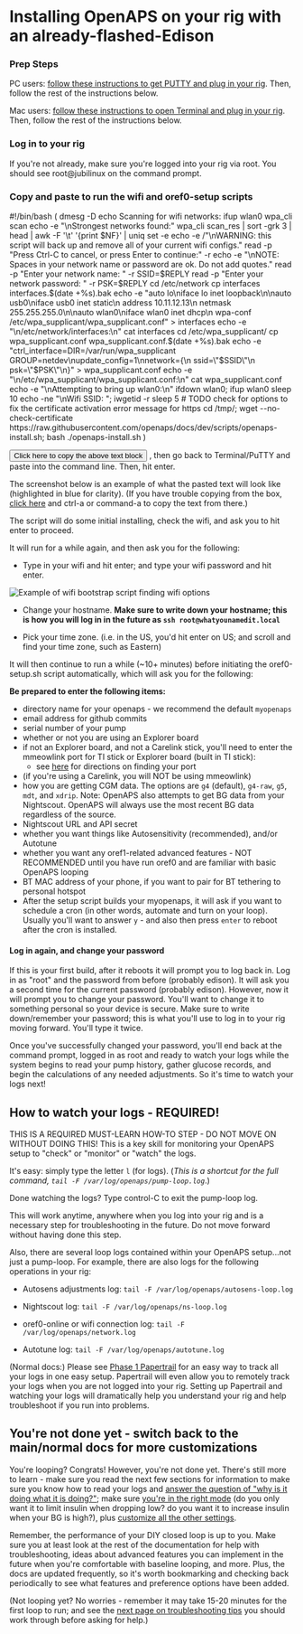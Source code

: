 # Installing OpenAPS on your rig with an already-flashed-Edison


### Prep Steps
PC users: [follow these instructions to get PUTTY and plug in your rig](windows-putty-prep.md). Then, follow the rest of the instructions below.

Mac users: [follow these instructions to open Terminal and plug in your rig](mac-prep.md). Then, follow the rest of the instructions below.

### Log in to your rig

If you're not already, make sure you're logged into your rig via root. You should see root@jubilinux on the command prompt.

### Copy and paste to run the wifi and oref0-setup scripts

<p id="p2">#!/bin/bash
(
dmesg -D
echo Scanning for wifi networks:
ifup wlan0
wpa_cli scan
echo -e "\nStrongest networks found:"
wpa_cli scan_res | sort -grk 3 | head | awk -F '\t' '{print $NF}' | uniq
set -e
echo -e /"\nWARNING: this script will back up and remove all of your current wifi configs."
read -p "Press Ctrl-C to cancel, or press Enter to continue:" -r
echo -e "\nNOTE: Spaces in your network name or password are ok. Do not add quotes."
read -p "Enter your network name: " -r
SSID=$REPLY
read -p "Enter your network password: " -r
PSK=$REPLY
cd /etc/network
cp interfaces interfaces.$(date +%s).bak
echo -e "auto lo\niface lo inet loopback\n\nauto usb0\niface usb0 inet static\n  address 10.11.12.13\n  netmask 255.255.255.0\n\nauto wlan0\niface wlan0 inet dhcp\n  wpa-conf /etc/wpa_supplicant/wpa_supplicant.conf" > interfaces
echo -e "\n/etc/network/interfaces:\n"
cat interfaces
cd /etc/wpa_supplicant/
cp wpa_supplicant.conf wpa_supplicant.conf.$(date +%s).bak
echo -e "ctrl_interface=DIR=/var/run/wpa_supplicant GROUP=netdev\nupdate_config=1\nnetwork={\n  ssid=\"$SSID\"\n  psk=\"$PSK\"\n}" > wpa_supplicant.conf
echo -e "\n/etc/wpa_supplicant/wpa_supplicant.conf:\n"
cat wpa_supplicant.conf
echo -e "\nAttempting to bring up wlan0:\n"
ifdown wlan0; ifup wlan0
sleep 10
echo -ne "\nWifi SSID: "; iwgetid -r
sleep 5
# TODO check for options to fix the certificate activation error message for https
cd /tmp/; wget --no-check-certificate https://raw.githubusercontent.com/openaps/docs/dev/scripts/openaps-install.sh; bash ./openaps-install.sh
)
</p>

<button onclick="copyToClipboard('#p2')">Click here to copy the above text block</button>
, then go back to Terminal/PuTTY and paste into the command line. Then, hit enter. 

The screenshot below is an example of what the pasted text will look like (highlighted in blue for clarity). (If you have trouble copying from the box, [click here](https://raw.githubusercontent.com/openaps/oref0/dev/bin/openaps-bootstrap.sh) and ctrl-a or command-a to copy the text from there.)

The script will do some initial installing, check the wifi, and ask you to hit enter to proceed.

It will run for a while again, and then ask you for the following: 
* Type in your wifi and hit enter; and type your wifi password and hit enter.

![Example of wifi bootstrap script finding wifi options](../Images/Edison/openaps-bootstrap-wifi-setup.png)

* Change your hostname. **Make sure to write down your hostname; this is how you will log in in the future as `ssh root@whatyounamedit.local`**

* Pick your time zone. (i.e. in the US, you'd hit enter on US; and scroll and find your time zone, such as Eastern)

It will then continue to run a while (~10+ minutes) before initiating the oref0-setup.sh script automatically, which will ask you for the following:

**Be prepared to enter the following items:** 

* directory name for your openaps - we recommend the default `myopenaps` 
* email address for github commits
* serial number of your pump
* whether or not you are using an Explorer board
* if not an Explorer board, and not a Carelink stick, you'll need to enter the mmeowlink port for TI stick or Explorer board (built in TI stick):
    * see [here](https://github.com/oskarpearson/mmeowlink/wiki/Installing-MMeowlink) for directions on finding your port
* (if you're using a Carelink, you will NOT be using mmeowlink)
* how you are getting CGM data.  The options are `g4` (default), `g4-raw`, `g5`, `mdt`, and `xdrip`.  Note:  OpenAPS also attempts to get BG data from your Nightscout.  OpenAPS will always use the most recent BG data regardless of the source.
* Nightscout URL and API secret
* whether you want things like Autosensitivity (recommended), and/or Autotune
* whether you want any oref1-related advanced features - NOT RECOMMENDED until you have run oref0 and are familiar with basic OpenAPS looping
* BT MAC address of your phone, if you want to pair for BT tethering to personal hotspot
* After the setup script builds your myopenaps, it will ask if you want to schedule a cron (in other words, automate and turn on your loop).  Usually you'll want to answer `y` - and also then press `enter` to reboot after the cron is installed.

#### Log in again, and change your password

If this is your first build, after it reboots it will prompt you to log back in. Log in as "root" and the password from before (probably edison). It will ask you a second time for the current password (probably edison). However, now it will prompt you to change your password.  You'll want to change it to something personal so your device is secure. Make sure to write down/remember your password; this is what you'll use to log in to your rig moving forward. You'll type it twice.

Once you've successfully changed your password, you'll end back at the command prompt, logged in as root and ready to watch your logs while the system begins to read your pump history, gather glucose records, and begin the calculations of any needed adjustments. So it's time to watch your logs next!

## How to watch your logs - REQUIRED!

THIS IS A REQUIRED MUST-LEARN HOW-TO STEP - DO NOT MOVE ON WITHOUT DOING THIS! This is a key skill for monitoring your OpenAPS setup to "check" or "monitor" or "watch" the logs. 

It's easy: simply type the letter `l` (for logs). (*This is a shortcut for the full command, `tail -F /var/log/openaps/pump-loop.log`*.)

Done watching the logs? Type control-C to exit the pump-loop log.

This will work anytime, anywhere when you log into your rig and is a necessary step for troubleshooting in the future. Do not move forward without having done this step. 

Also, there are several loop logs contained within your OpenAPS setup...not just a pump-loop.  For example, there are also logs for the following operations in your rig:

* Autosens adjustments log: `tail -F /var/log/openaps/autosens-loop.log`

* Nightscout log: `tail -F /var/log/openaps/ns-loop.log`

* oref0-online or wifi connection log: `tail -F /var/log/openaps/network.log`

* Autotune log: `tail -F /var/log/openaps/autotune.log`

(Normal docs:) Please see [Phase 1 Papertrail](http://openaps.readthedocs.io/en/latest/docs/walkthrough/phase-1/papertrail.html) for an easy way to track all your logs in one easy setup.  Papertrail will even allow you to remotely track your logs when you are not logged into your rig.  Setting up Papertrail and watching your logs will dramatically help you understand your rig and help troubleshoot if you run into problems.

## You're not done yet - switch back to the main/normal docs for more customizations

You're looping? Congrats! However, you're not done yet. There's still more to learn - make sure you read the next few sections for information to make sure you know how to read your logs and [answer the question of "why is it doing what it is doing?"](http://openaps.readthedocs.io/en/latest/docs/walkthrough/phase-3/Understand-determine-basal.html); make sure [you're in the right mode](http://openaps.readthedocs.io/en/latest/docs/walkthrough/phase-3/beyond-low-glucose-suspend.html#going-beyond-low-glucose-suspend-mode) (do you only want it to limit insulin when dropping low? do you want it to increase insulin when your BG is high?), plus [customize all the other settings](http://openaps.readthedocs.io/en/latest/docs/walkthrough/phase-3/beyond-low-glucose-suspend.html#understanding-your-preferences-json). 

Remember, the performance of your DIY closed loop is up to you. Make sure you at least look at the rest of the documentation for help with troubleshooting, ideas about advanced features you can implement in the future when you're comfortable with baseline looping, and more. Plus, the docs are updated frequently, so it's worth bookmarking and checking back periodically to see what features and preference options have been added. 

(Not looping yet? No worries - remember it may take 15-20 minutes for the first loop to run; and see the [next page on troubleshooting tips](http://openaps.readthedocs.io/en/latest/docs/walkthrough/phase-2/troubleshoot-oref0-setup.html) you should work through before asking for help.)

